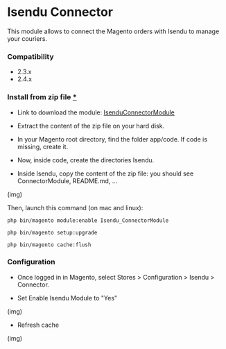 # Isendu Connector #

This module allows to connect the Magento orders with Isendu to manage your couriers.

### Compatibility ###

* 2.3.x
* 2.4.x

### Install from zip file [*](https://bitbucket.org/) ###

* Link to download the module: [IsenduConnectorModule](https://bitbucket.org/)

* Extract the content of the zip file on your hard disk.

* In your Magento root directory, find the folder app/code. If code is missing, create it.

* Now, inside code, create the directories Isendu.

* Inside Isendu, copy the content of the zip file: you should see ConnectorModule, README.md, ...

(img)

Then, launch this command (on mac and linux):

``` 
php bin/magento module:enable Isendu_ConnectorModule

php bin/magento setup:upgrade

php bin/magento cache:flush

```

### Configuration ###

* Once logged in in Magento, select Stores > Configuration > Isendu > Connector. 

* Set Enable Isendu Module to "Yes"

(img)

* Refresh cache

(img)


